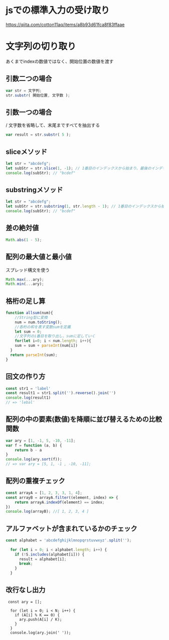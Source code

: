 # jsでの標準入力の受け取り
https://qiita.com/cotton11aq/items/a8b93d61fca8f83ffaae

# 文字列の切り取り
あくまでindexの数値ではなく、開始位置の数値を渡す
## 引数二つの場合
```js
var str = 文字列;
str.substr( 開始位置, 文字数 );
```
## 引数一つの場合
/ 文字数を省略して、末尾まですべてを抽出する
```js
var result = str.substr( 5 );
```
## sliceメソッド

```js
let str = "abcdefg";
let subStr = str.slice(1, -1); // 1番目のインデックスから始まり、最後のインデックスの1つ前まで取得します。
console.log(subStr); // "bcdef"
```
## substringメソッド
```js
let str = "abcdefg";
let subStr = str.substring(1, str.length - 1); // 1番目のインデックスから始まり、最後のインデックスの1つ前まで取得します。
console.log(subStr); // "bcdef"
```
## 差の絶対値
```js
Math.abs(1 - 5);
```
## 配列の最大値と最小値
スプレッド構文を使う
```js
Math.max(...ary);
Math.min(...ary);
```

## 格桁の足し算
```js
function allsum(num){
    //String型に変換
    num = num.toString();
    //各桁の和を表す変数sumを定義
    let sum = 0;
    //文字列のi番目を取り出し、sumに足していく
    for(let i=0; i < num.length; i++){
    sum = sum + parseInt(num[i])
  }
  return parseInt(sum);
}
```

## 回文の作り方
```js
const str1 = 'label'
const result1 = str1.split('').reverse().join('')
console.log(result1)
// => 'lebal'
```

## 配列の中の要素(数値)を降順に並び替えるための比較関数
```js
var ary = [1, -1, 5, -10, -11];
var f = function (a, b) {
    return b - a
}
console.log(ary.sort(f));
// => var ary = [5, 1, -1 , -10, -11];

```

## 配列の重複チェック
```js
const arrayA = [1, 2, 3, 3, 1, 4];
const arrayB = arrayA.filter((element, index) => {
    return arrayA.indexOf(element) == index;
}) 
console.log(arrayB); //[ 1, 2, 3, 4 ]

```

## アルファベットが含まれているかのチェック
```js
const alphabet = 'abcdefghijklmnopqrstuvwxyz'.split('');
  
  for (let i = 0; i < alphabet.length; i++) {
    if (!S.includes(alphabet[i])) {
      result = alphabet[i];
      break;
    } 
  }
```
## 改行なし出力
```
 const ary = [];

  for (let i = 0; i < N; i++) {
    if (A[i] % K == 0) {
      ary.push(A[i] / K);
    }
  }
  console.log(ary.join(' '));
```
